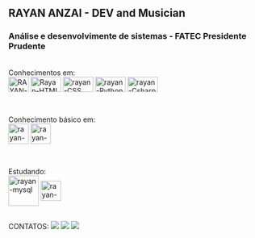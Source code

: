 ## RAYAN ANZAI - DEV and Musician 

### Análise e desenvolvimente de sistemas - FATEC Presidente Prudente


<div style="display: inline_block"><br>
  Conhecimentos em:
  <br>
 
  <img align="center" alt="RAYAN-Js" height="30" width="40" src="https://cdn.jsdelivr.net/gh/devicons/devicon/icons/javascript/javascript-original.svg">
  <img align="center" alt="Rayan-HTML" height="30" width="60" src="https://cdn.jsdelivr.net/gh/devicons/devicon/icons/html5/html5-original-wordmark.svg">
  <img align="center" alt="rayan-CSS" height="30" width="60" src="https://cdn.jsdelivr.net/gh/devicons/devicon/icons/css3/css3-original-wordmark.svg">
  <img align="center" alt="rayan-Python" height="30" width="60" src="https://cdn.jsdelivr.net/gh/devicons/devicon/icons/python/python-original.svg">
  <img align="center" alt="rayan-Csharp" height="30" width="60" src="https://cdn.jsdelivr.net/gh/devicons/devicon/icons/csharp/csharp-original.svg">
</div>

##

<div style="display: inline_block"><br>
  Conhecimento básico em:
   <br>
  <img align="center" alt="rayan-azure" heigth="30" width="40" src="https://cdn.jsdelivr.net/gh/devicons/devicon/icons/azure/azure-original.svg">
  <img align="center" alt="rayan-reactJS" heigth="30" width="40" src="https://cdn.jsdelivr.net/gh/devicons/devicon/icons/react/react-original.svg">
</div>

##

<div style="display: inline_block"><br>
  Estudando:
 <br>
  <img align="center" alt="rayan-mysql" heigth="30" width="60" src="https://cdn.jsdelivr.net/gh/devicons/devicon/icons/mysql/mysql-original-wordmark.svg">
  <img align="center" alt="rayan-reactJS" heigth="30" width="40" src="https://cdn.jsdelivr.net/gh/devicons/devicon/icons/react/react-original.svg">
</div>

##

<div> 
  CONTATOS:
  <a href="https://instagram.com/rayanzai" target="_blank"><img src="https://img.shields.io/badge/-Instagram-%23E4405F?style=for-the-badge&logo=instagram&logoColor=white" target="_blank"></a>
  <a href = "mailto:anzairayan@gmail.com"><img src="https://img.shields.io/badge/-Gmail-%23333?style=for-the-badge&logo=gmail&logoColor=white" target="_blank"></a>
  <a href="https://www.linkedin.com/in/rayananzai" target="_blank"><img src="https://img.shields.io/badge/-LinkedIn-%230077B5?style=for-the-badge&logo=linkedin&logoColor=white" target="_blank"></a> 
</div>

